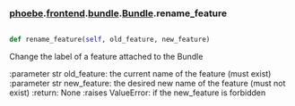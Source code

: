 ### [phoebe](phoebe.md).[frontend](phoebe.frontend.md).[bundle](phoebe.frontend.bundle.md).[Bundle](phoebe.frontend.bundle.Bundle.md).rename_feature

```py

def rename_feature(self, old_feature, new_feature)

```



Change the label of a feature attached to the Bundle

:parameter str old_feature: the current name of the feature
    (must exist)
:parameter str new_feature: the desired new name of the feature
    (must not exist)
:return: None
:raises ValueError: if the new_feature is forbidden

